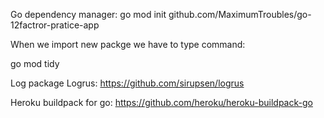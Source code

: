 Go dependency manager:
go mod init github.com/MaximumTroubles/go-12factror-pratice-app


When we import new packge we have to type command:

go mod tidy

Log package Logrus:
https://github.com/sirupsen/logrus


Heroku buildpack for go:
https://github.com/heroku/heroku-buildpack-go